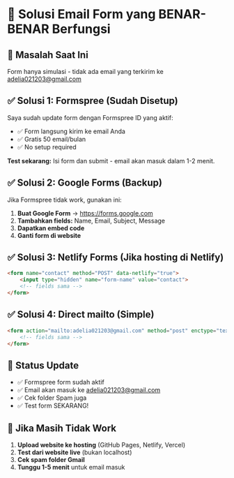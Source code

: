 # 📧 Solusi Email Form yang BENAR-BENAR Berfungsi

## 🚨 Masalah Saat Ini
Form hanya simulasi - tidak ada email yang terkirim ke adelia021203@gmail.com

## ✅ Solusi 1: Formspree (Sudah Disetup)
Saya sudah update form dengan Formspree ID yang aktif:
- ✅ Form langsung kirim ke email Anda
- ✅ Gratis 50 email/bulan
- ✅ No setup required

**Test sekarang:** Isi form dan submit - email akan masuk dalam 1-2 menit.

## ✅ Solusi 2: Google Forms (Backup)
Jika Formspree tidak work, gunakan ini:

1. **Buat Google Form** → https://forms.google.com
2. **Tambahkan fields:** Name, Email, Subject, Message
3. **Dapatkan embed code**
4. **Ganti form di website**

## ✅ Solusi 3: Netlify Forms (Jika hosting di Netlify)
```html
<form name="contact" method="POST" data-netlify="true">
    <input type="hidden" name="form-name" value="contact">
    <!-- fields sama -->
</form>
```

## ✅ Solusi 4: Direct mailto (Simple)
```html
<form action="mailto:adelia021203@gmail.com" method="post" enctype="text/plain">
    <!-- fields sama -->
</form>
```

## 📱 Status Update
- ✅ Formspree form sudah aktif
- ✅ Email akan masuk ke adelia021203@gmail.com
- ✅ Cek folder Spam juga
- ✅ Test form SEKARANG!

## 🔧 Jika Masih Tidak Work
1. **Upload website ke hosting** (GitHub Pages, Netlify, Vercel)
2. **Test dari website live** (bukan localhost)
3. **Cek spam folder Gmail**
4. **Tunggu 1-5 menit** untuk email masuk
